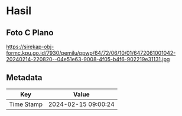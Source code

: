 # Hasil

## Foto C Plano

https://sirekap-obj-formc.kpu.go.id/7930/pemilu/ppwp/64/72/06/10/01/6472061001042-20240214-220820--04e51e63-9008-4f05-b4f6-902219e31131.jpg


## Metadata

| Key        | Value               |
| ---------- | ------------------- |
| Time Stamp | 2024-02-15 09:00:24 |



